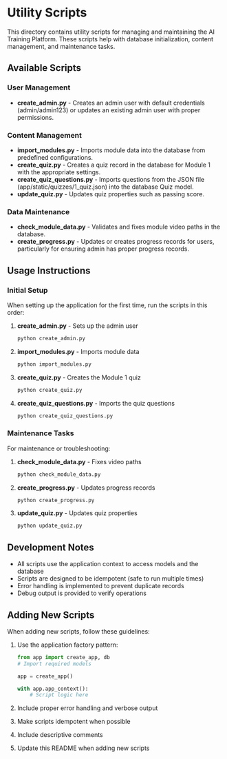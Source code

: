 # Utility Scripts

This directory contains utility scripts for managing and maintaining the AI Training Platform. These scripts help with database initialization, content management, and maintenance tasks.

## Available Scripts

### User Management
- **create_admin.py** - Creates an admin user with default credentials (admin/admin123) or updates an existing admin user with proper permissions.

### Content Management
- **import_modules.py** - Imports module data into the database from predefined configurations.
- **create_quiz.py** - Creates a quiz record in the database for Module 1 with the appropriate settings.
- **create_quiz_questions.py** - Imports questions from the JSON file (app/static/quizzes/1_quiz.json) into the database Quiz model.
- **update_quiz.py** - Updates quiz properties such as passing score.

### Data Maintenance
- **check_module_data.py** - Validates and fixes module video paths in the database.
- **create_progress.py** - Updates or creates progress records for users, particularly for ensuring admin has proper progress records.

## Usage Instructions

### Initial Setup
When setting up the application for the first time, run the scripts in this order:

1. **create_admin.py** - Sets up the admin user
   ```bash
   python create_admin.py
   ```

2. **import_modules.py** - Imports module data
   ```bash
   python import_modules.py
   ```

3. **create_quiz.py** - Creates the Module 1 quiz
   ```bash
   python create_quiz.py
   ```

4. **create_quiz_questions.py** - Imports the quiz questions
   ```bash
   python create_quiz_questions.py
   ```

### Maintenance Tasks
For maintenance or troubleshooting:

1. **check_module_data.py** - Fixes video paths
   ```bash
   python check_module_data.py
   ```

2. **create_progress.py** - Updates progress records
   ```bash
   python create_progress.py
   ```

3. **update_quiz.py** - Updates quiz properties
   ```bash
   python update_quiz.py
   ```

## Development Notes

- All scripts use the application context to access models and the database
- Scripts are designed to be idempotent (safe to run multiple times)
- Error handling is implemented to prevent duplicate records
- Debug output is provided to verify operations

## Adding New Scripts

When adding new scripts, follow these guidelines:

1. Use the application factory pattern:
   ```python
   from app import create_app, db
   # Import required models
   
   app = create_app()
   
   with app.app_context():
       # Script logic here
   ```

2. Include proper error handling and verbose output
3. Make scripts idempotent when possible
4. Include descriptive comments
5. Update this README when adding new scripts 